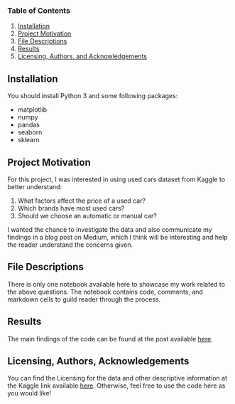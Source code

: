 ### Table of Contents

1. [Installation](#installation)
2. [Project Motivation](#motivation)
3. [File Descriptions](#files)
4. [Results](#results)
5. [Licensing, Authors, and Acknowledgements](#licensing)

## Installation <a name="installation"></a>

You should install Python 3 and some following packages:

- matplotlib
- numpy
- pandas
- seaborn
- sklearn

## Project Motivation<a name="motivation"></a>

For this project, I was interested in using used cars dataset from Kaggle to better understand:

1. What factors affect the price of a used car?
2. Which brands have most used cars?
3. Should we choose an automatic or manual car?

I wanted the chance to investigate the data and also communicate my findings in a blog post on Medium, which I think will be interesting and help the reader understand the concerns given.

## File Descriptions <a name="files"></a>

There is only one notebook available here to showcase my work related to the above questions. The notebook contains code, comments, and markdown cells to guild reader through the process.

## Results<a name="results"></a>

The main findings of the code can be found at the post available [here](https://medium.com/@hunghuynh.11899/what-to-consider-while-buying-an-used-car-c05c47d643d8).

## Licensing, Authors, Acknowledgements<a name="licensing"></a>

You can find the Licensing for the data and other descriptive information at the Kaggle link available [here](https://www.kaggle.com/datasets/thedevastator/uncovering-factors-that-affect-used-car-prices). Otherwise, feel free to use the code here as you would like!
